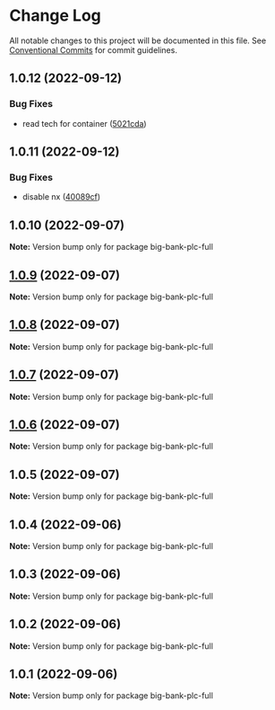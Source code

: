 # Change Log

All notable changes to this project will be documented in this file.
See [Conventional Commits](https://conventionalcommits.org) for commit guidelines.

## 1.0.12 (2022-09-12)


### Bug Fixes

* read tech for container ([5021cda](https://github.com/c4mjs/c4mjs/commit/5021cda02dc7ecd86cf6b82eb543e236c5d64477))





## 1.0.11 (2022-09-12)


### Bug Fixes

* disable nx ([40089cf](https://github.com/c4mjs/c4mjs/commit/40089cf787b203cfc042b8d9859229502080ad3e))





## 1.0.10 (2022-09-07)

**Note:** Version bump only for package big-bank-plc-full





## [1.0.9](https://github.com/JonathanTurnock/c4mjs/compare/big-bank-plc-full@1.0.8...big-bank-plc-full@1.0.9) (2022-09-07)

**Note:** Version bump only for package big-bank-plc-full





## [1.0.8](https://github.com/JonathanTurnock/c4mjs/compare/big-bank-plc-full@1.0.7...big-bank-plc-full@1.0.8) (2022-09-07)

**Note:** Version bump only for package big-bank-plc-full





## [1.0.7](https://github.com/JonathanTurnock/c4mjs/compare/big-bank-plc-full@1.0.6...big-bank-plc-full@1.0.7) (2022-09-07)

**Note:** Version bump only for package big-bank-plc-full





## [1.0.6](https://github.com/JonathanTurnock/c4mjs/compare/big-bank-plc-full@1.0.5...big-bank-plc-full@1.0.6) (2022-09-07)

**Note:** Version bump only for package big-bank-plc-full





## 1.0.5 (2022-09-07)

**Note:** Version bump only for package big-bank-plc-full





## 1.0.4 (2022-09-06)

**Note:** Version bump only for package big-bank-plc-full





## 1.0.3 (2022-09-06)

**Note:** Version bump only for package big-bank-plc-full





## 1.0.2 (2022-09-06)

**Note:** Version bump only for package big-bank-plc-full





## 1.0.1 (2022-09-06)

**Note:** Version bump only for package big-bank-plc-full
